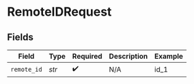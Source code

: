 # RemoteIDRequest


## Fields

| Field              | Type               | Required           | Description        | Example            |
| ------------------ | ------------------ | ------------------ | ------------------ | ------------------ |
| `remote_id`        | *str*              | :heavy_check_mark: | N/A                | id_1               |